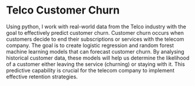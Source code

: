 # Telco Customer Churn

Using python, I work with real-world data from the Telco industry with the goal to effectively predict customer churn. Customer churn occurs when customers decide to end their subscriptions or services with the telecom company. The goal is to create logistic regression and random forest machine learning models that can forecast customer churn. By analysing historical customer data, these models will help us determine the likelihood of a customer either leaving the service (churning) or staying with it. This predictive capability is crucial for the telecom company to implement effective retention strategies.
